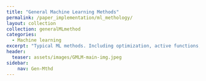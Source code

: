 ```yaml
---
title: "General Machine Learning Methods"
permalink: /paper_implementation/ml_methology/
layout: collection
collection: generalMLmethod
categories:
  - Machine learning
excerpt: "Typical ML methods. Including optimization, active functions, normalization, regularization and etc. Methods introduced here are the foundation for advanced deep learning methods"
header:
  teaser: assets/images/GMLM-main-img.jpeg
sidebar:
    nav: Gen-Mthd
---
```


